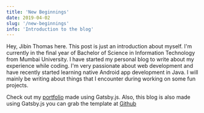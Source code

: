 ```yaml
---
title: 'New Beginnings'
date: 2019-04-02
slug: '/new-beginnings'
info: 'Introduction to the blog'
---
```


Hey, Jibin Thomas here. This post is just an introduction about myself.
I'm currently in the final year of Bachelor of Science in Information Technology from Mumbai University. I have started my personal blog to write about my experience while coding. I'm very passionate about web development and have recently started learning native Android app development in Java. I will mainly be writing about things that I encounter during working on some fun projects.

Check out my [portfolio](https://jibin.tech/) made using Gatsby.js. Also, this blog is also made using Gatsby.js you can grab the template at [Github](https://github.com/jibin2706/gatsby-blog-template)
